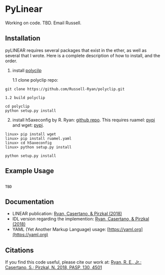 # PyLinear

Working on code.  TBD.  Email Russell.




## Installation
pyLINEAR requires several packages that exist in the ether, as well as several that I wrote.  Here is a complete description of how to install, and the order.

1. install [polycilp](https://github.com/Russell-Ryan/polyclip)

    1.1 clone polyclip repo:

```
git clone https://github.com/Russell-Ryan/polyclip.git
```

    1.2 build polyclip
    
```
cd polyclip
python setup.py install
```


2. install h5axeconfig by R. Ryan: [github repo](https://github.com/Russell-Ryan/h5axeconfig). This requires ruamel: [pypi](https://pypi.org/project/ruamel.yaml/) and wget: [pypi](https://pypi.org/project/wget/).
```
linux> pip install wget
linux> pip install ruamel.yaml
linux> cd h5axeconfig
linux> python setup.py install
```





```
python setup.py install
```


## Example Usage
```

TBD

```



## Documentation


* LINEAR publication: [Ryan, Casertano, & Pirzkal (2018)](https://ui.adsabs.harvard.edu/abs/2018PASP..130c4501R/abstract)
* IDL version regarding the implemention: [Ryan, Casertano, \& Pirzkal (2018)](http://www.stsci.edu/hst/wfc3/documents/ISRs/WFC3-2018-13.pdf)
* YAML (Yet Another Markup Language) usage: [https://yaml.org](https://yaml.org)



## Citations

If you find this code useful, please cite our work at: [Ryan, R. E., Jr.; Casertano, S.; Pirzkal, N. 2018, PASP, 130, 4501](https://ui.adsabs.harvard.edu/abs/2018PASP..130c4501R/abstract)

